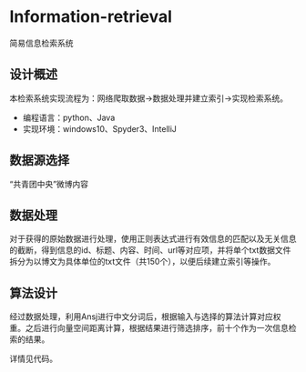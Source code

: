 # Information-retrieval
简易信息检索系统

## 设计概述
本检索系统实现流程为：网络爬取数据->数据处理并建立索引->实现检索系统。

- 编程语言：python、Java
- 实现环境：windows10、Spyder3、IntelliJ

## 数据源选择
“共青团中央”微博内容

## 数据处理
对于获得的原始数据进行处理，使用正则表达式进行有效信息的匹配以及无关信息的截断，得到信息的id、标题、内容、时间、url等对应项，并将单个txt数据文件拆分为以博文为具体单位的txt文件（共150个），以便后续建立索引等操作。

## 算法设计
经过数据处理，利用Ansj进行中文分词后，根据输入与选择的算法计算对应权重。之后进行向量空间距离计算，根据结果进行筛选排序，前十个作为一次信息检索的结果。

详情见代码。
